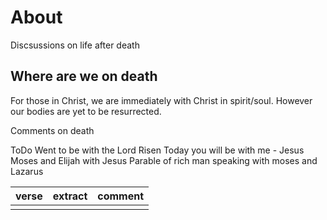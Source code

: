 # About

Discsussions on life after death


## Where are we on death

For those in Christ, we are immediately with Christ in spirit/soul. However our bodies are yet to be resurrected.

Comments on death

ToDo
Went to be with the Lord
Risen
Today you will be with me - Jesus
Moses and Elijah with Jesus
Parable of rich man speaking with moses and Lazarus

|verse|extract|comment|
|---|---|---|
||||

